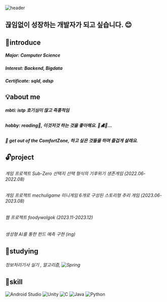 
![header](https://capsule-render.vercel.app/api?type=wave&color=auto&height=100&section=header&text=Hi👋%20I'm%20YouMin&fontSize=40)
## 끊임없이 성장하는 개발자가 되고 싶습니다. 😊
## 💙introduce
##### Major: Computer Science
##### Interest: Backend, Bigdata
##### Certificate: sqld, adsp

## 💡about me
##### mbti: istp 호기심이 많고 즉흥적임 
##### hobby: reading📖, 이것저것 하는 것을 좋아해요. 🎸⛸🥐...
##### 💌 get out of the ComfortZone, 하고 싶은 것들을 하며 즐겁게 살래요. 

## 🔓project
###### 게임 프로젝트 Sub-Zero 선택지 선택 형식의 기후위기 생존게임 (2022.06-2022.08) 
###### 게임 프로젝트 mechuligame 미니게임 6개로 구성된 스토리형 추리 게임 (2023.06-2023.08)
###### 웹 프로젝트 foodywolgok (2023.11-2023.12)
###### 생성형 AI를 통한 펀드 예측 구현 (ing) 
<!--
##### 대학교청소년교육지원사업 멘토 2021
##### 전공 c언어 멘토링 멘토 2023
##### sw교육기부단 코코몽팀 팀장 2023-->

## 📌studying </span>
###### 정보처리기사 실기 , 알고리즘, ![Spring](https://img.shields.io/badge/spring-%236DB33F.svg?style=for-the-badge&logo=spring&logoColor=white) 

## 🎯skill
![Android Studio](https://img.shields.io/badge/android%20studio-346ac1?style=for-the-badge&logo=android%20studio&logoColor=white)
![Unity](https://img.shields.io/badge/Unity-100000?style=for-the-badge&logo=unity&logoColor=white)
![C](https://img.shields.io/badge/c-%2300599C.svg?style=for-the-badge&logo=c&logoColor=white)
![Java](https://img.shields.io/badge/java-%23ED8B00.svg?style=for-the-badge&logo=openjdk&logoColor=white)
![Python](https://img.shields.io/badge/python-3670A0?style=for-the-badge&logo=python&logoColor=ffdd54)


<!--![ymkdev's GitHub stats](https://github-readme-stats.vercel.app/api?username=ymkdev&show_icons=true&theme=radical>)-->

<!--
**ymkdev/ymkdev** is a ✨ _special_ ✨ repository because its `README.md` (this file) appears on your GitHub profile.

Here are some ideas to get you started:

- 🔭 I’m currently working on ...
- 🌱 I’m currently learning ...
- 👯 I’m looking to collaborate on ...
- 🤔 I’m looking for help with ...
- 💬 Ask me about ...
- 📫 How to reach me: ...
- 😄 Pronouns: ...
- ⚡ Fun fact: ...
-->
